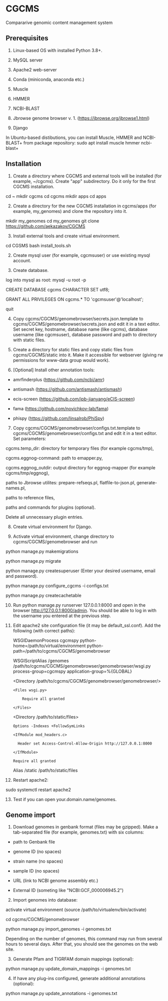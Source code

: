 # CGCMS
Compararive genomic content management system

## Prerequisites

1. Linux-based OS with installed Python 3.8+.

2. MySQL server

3. Apache2 web-server

4. Conda (miniconda, anaconda etc.)

5. Muscle

6. HMMER

7. NCBI-BLAST

8. Jbrowse genome browser v. 1. (https://jbrowse.org/jbrowse1.html)

9. Django 

In Ubuntu-based distibutions, you can install Muscle, HMMER and NCBI-BLAST+ from package repository:
sudo apt install muscle hmmer ncbi-blast+


## Installation

1. Create a directory where CGCMS and external tools will be installed (for example, ~/cgcms). Create "app" subdirectory. Do it only for the first CGCMS installation.

cd ~
mkdir cgcms
cd cgcms
mkdir apps
cd apps

2. Create a directory for the new CGCMS installation in cgcms/apps (for example, my_genomes) and clone the repository into it.

mkdir my_genomes 
cd my_genomes
git clone https://github.com/aekazakov/CGCMS

3. Install external tools and create virtual environment.

cd CGSMS
bash install_tools.sh



2. Create mysql user (for example, cgcmsuser) or use existing mysql account.

3. Create database.

log into mysql as root: mysql -u root -p

CREATE DATABASE cgcms CHARACTER SET utf8;

GRANT ALL PRIVILEGES ON cgcms.* TO 'cgcmsuser'@'localhost';

quit

4. Copy cgcms/CGCMS/genomebrowser/secrets.json.template to cgcms/CGCMS/genomebrowser/secrets.json and edit it in a text editor. Set secret key, hostname, database name (like cgcms), database username (like cgcmsuser), database password and path to directory with static files.

5. Create a directory for static files and copy static files from cgcms/CGCMS/static into it. Make it accessible for webserver (giving rw permissions for www-data group would work).

6. [Optional] Install other annotation tools:

- amrfinderplus (https://github.com/ncbi/amr)

- antismash (https://github.com/antismash/antismash)

- ecis-screen (https://github.com/ipb-jianyang/eCIS-screen)

- fama (https://github.com/novichkov-lab/fama)

- phispy (https://github.com/linsalrob/PhiSpy)

7. Copy cgcms/CGCMS/genomebrowser/configs.txt.template to cgcms/CGCMS/genomebrowser/configs.txt and edit it in a text editor. Set parameters:

cgcms.temp_dir: directory for temporary files (for example cgcms/tmp),

cgcms.eggnog-command: path to emapper.py, 

cgcms.eggnog_outdir: output directory for eggnog-mapper (for example cgcms/tmp/eggnog), 

paths to Jbrowse utilites: prepare-refseqs.pl, flatfile-to-json.pl, generate-names.pl,

paths to reference files,

paths and commands for plugins (optional). 

Delete all unnecessary plugin entries.

8. Create virtual environment for Django.

9. Activate virtual environment, change directory to cgcms/CGCMS/genomebrowser and run

python manage.py makemigrations

python manage.py migrate

python manage.py createsuperuser (Enter your desired username, email and password).

python manage.py configure_cgcms -i configs.txt

python manage.py createcachetable

10. Run python manage.py runserver 127.0.0.1:8000 and open in the browser http://127.0.0.1:8000/admin. You should be able to log in with the username you entered at the previous step.

11. Edit apache2 site configuration file (it may be default_ssl.conf). Add the following (with correct paths):

	WSGIDaemonProcess cgcmspy python-home=/path/to/virtual/environment python-path=/path/to/cgcms/CGCMS/genomebrowser

	WSGIScriptAlias /genomes /path/to/cgcms/CGCMS/genomebrowser/genomebrowser/wsgi.py process-group=cgcmspy application-group=%{GLOBAL}

	<Directory /path/to/cgcms/CGCMS/genomebrowser/genomebrowser/>

	    <Files wsgi.py>

            Require all granted

	    </Files>

	</Directory>

	<Directory /path/to/static/files>

		Options -Indexes +FollowSymLinks

		<IfModule mod_headers.c>

		  Header set Access-Control-Allow-Origin http://127.0.0.1:8000

		</IfModule>

		Require all granted

	</Directory>

	Alias /static /path/to/static/files

	
12. Restart apache2:

sudo systemctl restart apache2

13. Test if you can open your.domain.name/genomes.


## Genome import

1. Download genomes in genbank format (files may be gzipped). Make a tab-separated file (for example, genomes.txt) with six columns:

- path to Genbank file

- genome ID (no spaces)

- strain name (no spaces)

- sample ID (no spaces)

- URL (link to NCBI genome assembly etc.)

- External ID (someting like "NCBI:GCF_000006945.2")


2. Import genomes into database:

activate virtual environment (source /path/to/virtualenv/bin/activate)

cd cgcms/CGCMS/genomebrowser

python manage.py import_genomes -i genomes.txt

Depending on the number of genomes, this command may run from several hours to several days. After that, you should see the genomes on the web site.


3. Generate Pfam and TIGRFAM domain mappings (optional):

python manage.py update_domain_mappings -i genomes.txt


4. If have any plug-ins configured, generate additional annotations (optional):

python manage.py update_annotations -i genomes.txt

